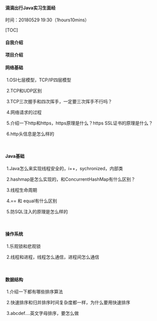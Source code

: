 #### 滴滴出行Java实习生面经

时间：20180529 19:30（1hours10mins）

[TOC]

#### 自我介绍

#### 项目介绍

#### 网络基础

​	1.OSI七层模型，TCP/IP四层模型

​	2.TCP和UDP区别

​	3.TCP三次握手和四次挥手，一定要三次挥手不行吗？

​	4.网络请求的过程

​	5.介绍一下http和https，https原理是什么？https SSL证书的原理是什么？

​	6.http头信息是怎么样的

​	

#### Java基础

​	1.Java怎么来实现线程安全的，i++，sychronized，内部类

​	2.hashmap是怎么实现的，和ConcurrentHashMap有什么区别？

​	3.线程生命周期

​	4.== 和 equal有什么区别

​	5.防SQL注入的原理是怎么样的

​	

#### 操作系统

​	1.乐观锁和悲观锁

​	2.线程和进程，线程怎么通信，进程间怎么通信

​	

#### 数据结构

​	1.介绍一下都有哪些排序算法

​	2.快速排序和归并排序时间复杂度都一样，为什么要用快速排序

​	3.abcdef....英文字母排序，要怎么做

​



